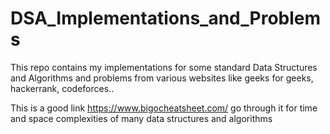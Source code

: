 # DSA_Implementations_and_Problems
This repo contains my implementations for some standard Data Structures and Algorithms and problems from various websites like geeks for geeks, hackerrank, codeforces..

This is a good link
https://www.bigocheatsheet.com/
go through it for time and space complexities of many data structures and algorithms
